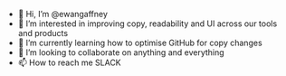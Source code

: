 - 👋 Hi, I’m @ewangaffney
- 👀 I’m interested in improving copy, readability and UI across our tools and products 
- 🌱 I’m currently learning how to optimise GitHub for copy changes 
- 💞️ I’m looking to collaborate on anything and everything 
- 📫 How to reach me SLACK

<!---
ewangaffney/ewangaffney is a ✨ special ✨ repository because its `README.md` (this file) appears on your GitHub profile.
You can click the Preview link to take a look at your changes.
--->
